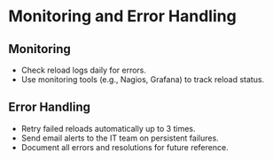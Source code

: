 # Monitoring and Error Handling

## Monitoring
- Check reload logs daily for errors.
- Use monitoring tools (e.g., Nagios, Grafana) to track reload status.

## Error Handling
- Retry failed reloads automatically up to 3 times.
- Send email alerts to the IT team on persistent failures.
- Document all errors and resolutions for future reference.
